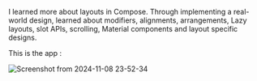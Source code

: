 

 I learned more about layouts in Compose. Through implementing a real-world design,  learned about modifiers, alignments, arrangements, Lazy layouts, slot APIs,
 scrolling, Material components and layout specific designs.

 This is the app :
 
 ![Screenshot from 2024-11-08 23-52-34](https://github.com/user-attachments/assets/f26f7737-5d0c-4995-a9c8-49bf431ba8f5)
